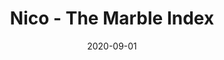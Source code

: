 ---
layout: post
title: "Nico - The Marble Index"
excerpt: "La primera obra maestra de Nico fue lanzada en 1968, para entonces la artista alemana ya había sido modelo, estrella de cine, madre, y una de las fundadoras del Rock gótico."
date: "2020-09-01"
image: https://tintaenlascintas.co/assets/img/posts/Nico/nico.jpg
category: "On Music"
redirect_to: https://tintaenlascintas.co/post/the-marble-index
---